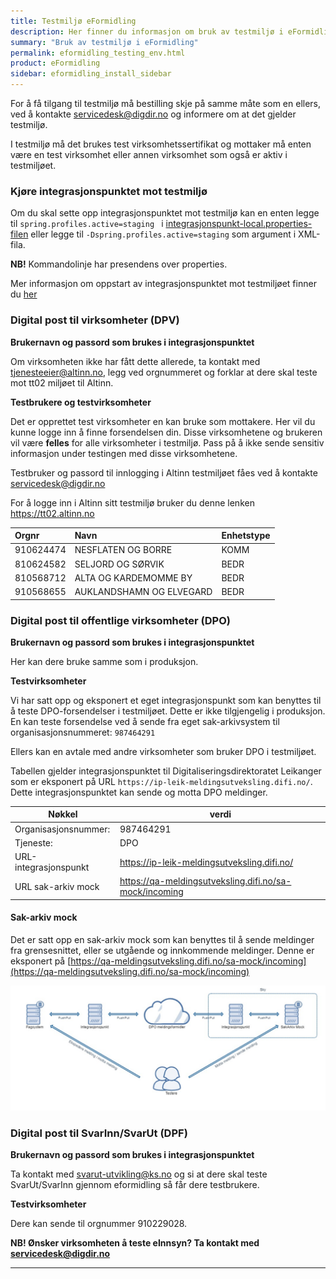 ```yaml
---
title: Testmiljø eFormidling
description: Her finner du informasjon om bruk av testmiljø i eFormidling
summary: "Bruk av testmiljø i eFormidling"
permalink: eformidling_testing_env.html
product: eFormidling
sidebar: eformidling_install_sidebar
---
```


For å få tilgang til testmiljø må bestilling skje på samme måte som en ellers, ved å kontakte  <a href="mailto:servicedesk@digdir.no">servicedesk@digdir.no</a> og informere om at det gjelder testmiljø. 

I testmiljø må det brukes test virksomhetssertifikat og mottaker må enten være en test virksomhet eller annen virksomhet som også er aktiv i testmiljøet. 

### Kjøre integrasjonspunktet mot testmiljø

Om du skal sette opp integrasjonspunktet mot testmiljø kan en enten legge til ```spring.profiles.active=staging ``` i [integrasjonspunkt-local.properties-filen](/resources/eformidling/integrasjonspunkt-local.txt) eller legge til ```-Dspring.profiles.active=staging``` som argument i XML-fila.

**NB!** Kommandolinje har presendens over properties.

Mer informasjon om oppstart av integrasjonspunktet mot testmiljøet finner du [her](eformidling_ip_run.html)

### Digital post til virksomheter (DPV)

**Brukernavn og passord som brukes i integrasjonspunktet**

Om virksomheten ikke har fått dette allerede, ta kontakt med tjenesteeier@altinn.no, legg ved orgnummeret og forklar at dere skal teste mot tt02 miljøet til Altinn.

**Testbrukere og testvirksomheter**

Det er opprettet test virksomheter en kan bruke som mottakere. Her vil du kunne logge inn å finne forsendelsen din. Disse virksomhetene og brukeren vil være **felles** for alle virksomheter i testmiljø. Pass på å ikke sende sensitiv informasjon under testingen med disse virksomhetene.

Testbruker og passord til innlogging i Altinn testmiljøet fåes ved å kontakte <a href="mailto:servicedesk@digdir.no">servicedesk@digdir.no</a> 

For å logge inn i Altinn sitt testmiljø bruker du denne lenken <a href="https://tt02.altinn.no">https://tt02.altinn.no</a>

| Orgnr | Navn |Enhetstype |  
|:---| :--- | :--- |
| 910624474 | NESFLATEN OG BORRE | KOMM |
| 810624582 | SELJORD OG SØRVIK | BEDR | 
| 810568712 | ALTA OG KARDEMOMME BY | BEDR |
| 910568655 | AUKLANDSHAMN OG ELVEGARD | BEDR |


### Digital post til offentlige virksomheter (DPO)

**Brukernavn og passord som brukes i integrasjonspunktet**

Her kan dere bruke samme som i produksjon.

**Testvirksomheter**

Vi har satt opp og eksponert et eget integrasjonspunkt som kan benyttes til å teste DPO-forsendelser i testmiljøet. Dette er ikke tilgjengelig i produksjon. En kan teste forsendelse ved å sende fra eget sak-arkivsystem til organisasjonsnummeret: ```987464291```

Ellers kan en avtale med andre virksomheter som bruker DPO i testmiljøet.

Tabellen gjelder integrasjonspunktet til Digitaliseringsdirektoratet Leikanger som er eksponert på URL ```https://ip-leik-meldingsutveksling.difi.no/```. Dette integrasjonspunktet kan sende og motta DPO meldinger.

| Nøkkel | verdi |  
| --- | --- | 
| Organisasjonsnummer: | 987464291 | 
| Tjeneste: | DPO | 
| URL-integrasjonspunkt | https://ip-leik-meldingsutveksling.difi.no/ |
| URL sak-arkiv mock | https://qa-meldingsutveksling.difi.no/sa-mock/incoming |


<!--
 [NextMove: Postman Arkivmelding DPO request](/felleslosninger/resources/eformidling/DPO.postman_collection.json)
-->

#### Sak-arkiv mock


Det er satt opp en sak-arkiv mock som kan benyttes til å sende meldinger fra grensesnittet, eller se utgående og innkommende meldinger.  Denne er eksponert på [https://qa-meldingsutveksling.difi.no/sa-mock/incoming](https://qa-meldingsutveksling.difi.no/sa-mock/incoming) 



![](/images/eformidling/sakarkiv_flyt.PNG)

### Digital post til SvarInn/SvarUt (DPF)


**Brukernavn og passord som brukes i integrasjonspunktet**

Ta kontakt med svarut-utvikling@ks.no og si at dere skal teste SvarUt/SvarInn gjennom eformidling så får dere testbrukere.

**Testvirksomheter**

Dere kan sende til orgnummer 910229028.

**NB! Ønsker virksomheten å teste eInnsyn? Ta kontakt med servicedesk@digdir.no**

---

